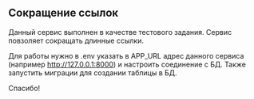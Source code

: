 ## Сокращение ссылок

Данный сервис выполнен в качестве тестового задания.
Сервис повзоляет сокращать длинные ссылки. 

Для работы нужно в .env указать в APP_URL адрес данного сервиса (например http://127.0.0.1:8000) и настроить соединение с БД. 
Также запустить миграции для создании таблицы в БД. 

Спасибо!